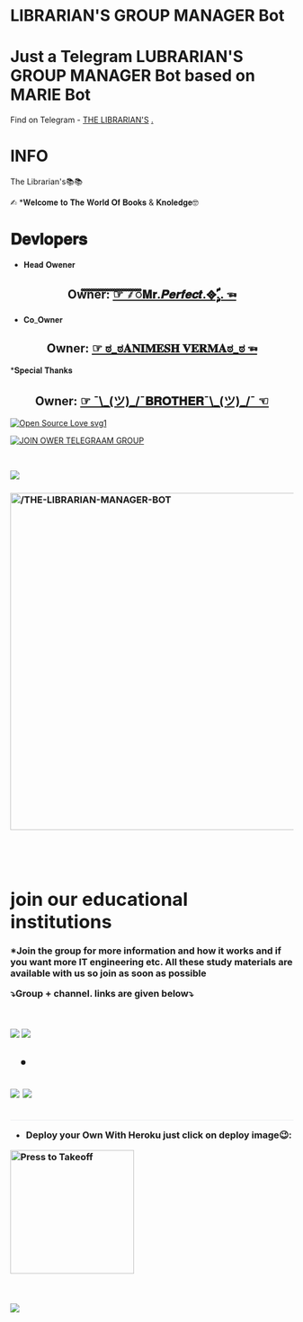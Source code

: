 


# LIBRARIAN'S GROUP MANAGER Bot
# Just a Telegram LUBRARIAN'S GROUP MANAGER Bot based on MARIE Bot
Find on Telegram - [THE LIBRARIAN'S](https://t.me/LibrarianGroupManagerBot)
[.](https://heroku.com/deploy)

# INFO 



 The Librarian's📚📚

✍︎ *𝐖𝐞𝐥𝐜𝐨𝐦𝐞 𝐭𝐨 𝐓𝐡𝐞 𝐖𝐨𝐫𝐥𝐝 𝐎𝐟 𝐁𝐨𝐨𝐤𝐬 & 𝐊𝐧𝐨𝐥𝐞𝐝𝐠𝐞🤓

# 𝐃𝐞𝐯𝐥𝐨𝐩𝐞𝐫𝐬

* 𝐇𝐞𝐚𝐝 𝐎𝐰𝐞𝐧𝐞𝐫 

<h2 align="center"><b>Owner: <a href="https://t.me/Mr_Purushottam">☞︎︎︎   ⸙ꠋꠋꠋꠋꠋꠋꠋꠋꠋꠋꠋꠋꠋꠋꠋꠋꠋꠋꠋꠋꠋꠋꠋꠋꠋꠋ𝐌𝐫.𝑷𝒆𝒓𝒇𝒆𝒄𝒕.᪣ࣩࣩࣩࣩࣩࣩࣩࣩࣩࣧࣧࣧࣧࣧࣧࣧࣧࣧࣧࣧࣧ..    ☜︎︎︎</a></b></h2>

* 𝐂𝐨_𝐎𝐰𝐧𝐞𝐫

<h2 align="center"><b>Owner: <a href="https://t.me/Animesh_941">☞︎︎︎   ಠ_ಠ𝐀𝐍𝐈𝐌𝐄𝐒𝐇 𝐕𝐄𝐑𝐌𝐀ಠ_ಠ   ☜︎︎︎</a></b></h2>

*𝐒𝐩𝐞𝐜𝐢𝐚𝐥 𝐓𝐡𝐚𝐧𝐤𝐬

<h2 align="center"><b>Owner: <a href="https://t.me/I_am_Banned">☞︎︎︎   ¯\_(ツ)_/¯𝐁𝐑𝐎𝐓𝐇𝐄𝐑¯\_(ツ)_/¯    ☜︎︎︎</a></b></h2>

[![Open Source Love svg1](https://badges.frapsoft.com/os/v1/open-source.png?v=103)](https://github.com/code-rgb//THE-LIBRARIAN-MANAGER-BOT)

[![JOIN OWER TELEGRAAM GROUP](https://img.shields.io/badge/Gitpod-ready--to--code-blue?logo=gitpod&style=flat-square)](https://gitpod.io/#https://github.com/code-rgb//THE-LIBRARIAN-MANAGER-BOT)

<br /></div>

<div align="center" style="box-sizing: border-box;">

</div>

<div style="box-sizing: border-box;">

<a href="https://www.python.org/" rel="nofollow" style="background-color: initial; box-sizing: border-box; color: #FFFF8800; text-decoration-line: none;"><img alt="forthebadge made-with-python" src="https://camo.githubusercontent.com/5392ad6fb7875a2520001270f08309896b6cb25d/687474703a2f2f466f7254686542616467652e636f6d2f696d616765732f6261646765732f6d6164652d776974682d707974686f6e2e737667" style="border-style: none; box-sizing: initial; max-width: 70%;" /></a></div>

<div style="box-sizing: border-box;">

<h3 style="text-align: left;">

<div style="box-sizing: border-box;">

<p align="center">

   <a href="https://github.com/code-rgb/THE-LIBRARIAN-MANAGER-BOT"><img src="https://telegra.ph/file/b7694f71c072e66f22329.png" alt="/THE-LIBRARIAN-MANAGER-BOT" width=600px></a>

   <br>

 <br>

 

 # join our educational institutions 

 *Join the group for more information and how it works and if you want more IT engineering etc. All these study materials are available with us so join as soon as possible

 ⤵️Group + channel. links are given below⤵️

<br>

<div style="box-sizing: border-box;">

<a href="https://t.me/librarian_institute"><img src="https://camo.githubusercontent.com/e531cdc1dbdcb78f8ffe767875a6b6d33c43e2e0/68747470733a2f2f696d672e736869656c64732e696f2f62616467652f4a6f696e2d54656c656772616d2532304368616e6e656c2d7265642e7376673f6c6f676f3d54656c656772616d" style="border-style: none; box-sizing: initial; max-width: 100%;" /></a><span id="goog_140558409"></span><a href="https://www.blogger.com/"></a><span id="goog_140558410"></span>&nbsp;<a href="https://t.me/channel_librarian"><img src="https://camo.githubusercontent.com/7b0a8bb8af0b2466dd1c38a6c1367ddee45ba266/68747470733a2f2f696d672e736869656c64732e696f2f62616467652f4a6f696e2d54656c656772616d25323047726f75702d626c75652e7376673f6c6f676f3d74656c656772616d" style="border-style: none; box-sizing: initial; max-width: 100%;" /></a></div>

<h2 style="border-bottom: 1px solid rgb(234, 236, 239); box-sizing: border-box; line-height: 1.25; margin-bottom: 16px; margin-top: 24px; padding-bottom: 0.3em;">

 *

<a href="https://t.me/librarian_institute"><img src="https://camo.githubusercontent.com/e531cdc1dbdcb78f8ffe767875a6b6d33c43e2e0/68747470733a2f2f696d672e736869656c64732e696f2f62616467652f4a6f696e2d54656c656772616d2532304368616e6e656c2d7265642e7376673f6c6f676f3d54656c656772616d" style="border-style: none; box-sizing: initial; max-width: 100%;" /></a><span id="goog_140558409"></span><a href="https://www.blogger.com/"></a><span id="goog_140558410"></span>&nbsp;<a href="https://t.me/channel_librarian"><img src="https://camo.githubusercontent.com/7b0a8bb8af0b2466dd1c38a6c1367ddee45ba266/68747470733a2f2f696d672e736869656c64732e696f2f62616467652f4a6f696e2d54656c656772616d25323047726f75702d626c75652e7376673f6c6f676f3d74656c656772616d" style="border-style: none; box-sizing: initial; max-width: 100%;" /></a></div>

* Deploy your Own With Heroku just click on deploy image😉:

<p align="center">

   <a href = "https://heroku.com/deploy?template=https://heroku.com/deploy?template=https://github.com/PURHSHOTTAM/The_GROUP_MANAGER/tree/master/"><img src="https://telegra.ph/file/eb784f6f13ddc0efd2508.png" alt="Press to Takeoff" width="220px"></a>

</p>

<br /></div>

<div align="center" style="box-sizing: border-box;">

</div>

<div style="box-sizing: border-box;">

<a href="https://www.python.org/" rel="nofollow" style="background-color: initial; box-sizing: border-box; color: #FFFF8800; text-decoration-line: none;"><img alt="forthebadge made-with-python" src="https://camo.githubusercontent.com/5392ad6fb7875a2520001270f08309896b6cb25d/687474703a2f2f466f7254686542616467652e636f6d2f696d616765732f6261646765732f6d6164652d776974682d707974686f6e2e737667" style="border-style: none; box-sizing: initial; max-width: 150%;" /></a></div>

<div style="box-sizing: border-box;">

<h3 style="text-align: left;">
